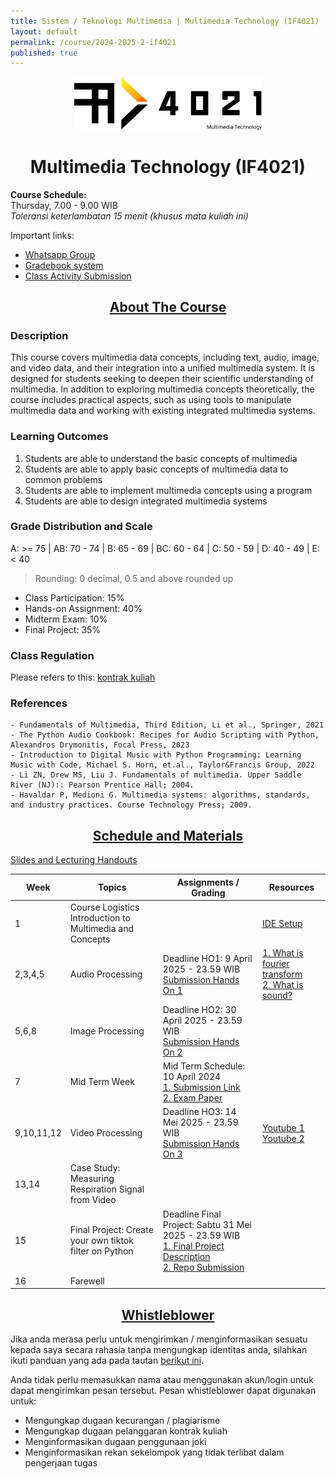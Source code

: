 ```yaml
---
title: Sistem / Teknologi Multimedia | Multimedia Technology (IF4021)
layout: default
permalink: /course/2024-2025-2-if4021
published: true
---
```


<p align="center">
  <img src="/assets/images/IF4021_logo.png" width="300" alt="Multimedia Technology Course">
</p>
<h1 align="center">Multimedia Technology (IF4021)</h1>

**Course Schedule:**<br>
Thursday, 7.00 - 9.00 WIB<br>
_Toleransi keterlambatan 15 menit (khusus mata kuliah ini)_

Important links:
- [Whatsapp Group](https://chat.whatsapp.com/HIy6KcSG8gFKVTM4pOkNVx)
- [Gradebook system](https://gradebook.mctm.web.id)
- [Class Activity Submission](https://docs.google.com/forms/d/e/1FAIpQLSdHSagii0vdwvWOQbaQoxY5N6pHa2BEWd6eybHLKlkpl62jmg/viewform?usp=dialog)

<h2 align="center"><u>About The Course</u></h2>

### Description
This course covers multimedia data concepts, including text, audio, image, and video data, and their integration into a unified multimedia system. It is designed for students seeking to deepen their scientific understanding of multimedia. In addition to exploring multimedia concepts theoretically, the course includes practical aspects, such as using tools to manipulate multimedia data and working with existing integrated multimedia systems.

### Learning Outcomes
1. Students are able to understand the basic concepts of multimedia
2. Students are able to apply basic concepts of multimedia data to common problems
3. Students are able to implement multimedia concepts using a program
4. Students are able to design integrated multimedia systems

### Grade Distribution and Scale
A: >= 75 | AB: 70 - 74 | B: 65 - 69 | BC: 60 - 64 | C: 50 - 59 | D: 40 - 49 | E: < 40
> Rounding: 0 decimal, 0.5 and above rounded up<br>
- Class Participation: 15%
- Hands-on Assignment: 40%
- Midterm Exam: 10%
- Final Project: 35%

### Class Regulation
Please refers to this: [kontrak kuliah](/course/rules)

### References
```
- Fundamentals of Multimedia, Third Edition, Li et al., Springer, 2021
- The Python Audio Cookbook: Recipes for Audio Scripting with Python, Alexandros Drymonitis, Focal Press, 2023
- Introduction to Digital Music with Python Programming: Learning Music with Code, Michael S. Horn, et.al., Taylor&Francis Group, 2022
- Li ZN, Drew MS, Liu J. Fundamentals of multimedia. Upper Saddle River (NJ):: Pearson Prentice Hall; 2004.
- Havaldar P, Medioni G. Multimedia systems: algorithms, standards, and industry practices. Course Technology Press; 2009.
```

<h2 align="center"><u>Schedule and Materials</u></h2>

[Slides and Lecturing Handouts](https://drive.google.com/drive/folders/1pqpROgiGVIq_gtjwKV0xvfh2vrWT2q9k?usp=sharing)

| Week       | Topics                                                      | Assignments / Grading                                                                                                                                                                                                 | Resources                                                                                                                                            |
| ---------- | ----------------------------------------------------------- | --------------------------------------------------------------------------------------------------------------------------------------------------------------------------------------------------------------------- | ---------------------------------------------------------------------------------------------------------------------------------------------------- |
| 1          | Course Logistics<br>Introduction to Multimedia and Concepts |                                                                                                                                                                                                                       | [IDE Setup](/course/env-install)                                                                                                                     |
| 2,3,4,5    | Audio Processing                                            | Deadline HO1: 9 April 2025 - 23.59 WIB <br>[Submission Hands On 1](https://forms.gle/HgWBauR92cfLCJjX6)                                                                                                               | [1. What is fourier transform](https://youtu.be/spUNpyF58BY?si=_qEShXtuyEJSJTWH)<br>[2. What is sound?](https://www.youtube.com/watch?v=24yESm63tSY) |
| 5,6,8      | Image Processing                                            | Deadline HO2: 30 April 2025 - 23.59 WIB <br>[Submission Hands On 2](https://forms.gle/1sSEuELTeCE9zUgR7)                                                                                                              |                                                                                                                                                      |
| 7          | Mid Term Week                                               | Mid Term Schedule: 10 April 2024 <br> [1. Submission Link](https://forms.gle/QjkvH8n23JapUQdQ7) <br> [2. Exam Paper](https://1drv.ms/b/s!An4rGLlwxWhIjqpavoOHLxk_YEE57g?e=MomLOq)                                     |                                                                                                                                                      |
| 9,10,11,12 | Video Processing                                            | Deadline HO3: 14 Mei 2025 - 23.59 WIB <br>[Submission Hands On 3](https://forms.gle/YjscDk9fDn7Qe8YU7)                                                                                                                | [Youtube 1](https://www.youtube.com/watch?v=3dET-EoIMM8)<br>[Youtube 2](https://youtu.be/Kv1Hiv3ox8I?si=TxJPsg0J46GZ_tbL)                            |
| 13,14      | Case Study: Measuring Respiration Signal from Video         |                                                                                                                                                                                                                       |                                                                                                                                                      |
| 15         | Final Project: Create your own tiktok filter on Python      | Deadline Final Project: Sabtu 31 Mei 2025 - 23.59 WIB <br> [1. Final Project Description](https://1drv.ms/b/s!An4rGLlwxWhIjsJdRKrMnBYY67ENQw?e=CsqiFf) <br> [2. Repo Submission](https://forms.gle/Qxm6Kjn7QwxGEZF28) |                                                                                                                                                      |
| 16         | Farewell                                                    |                                                                                                                                                                                                                       |                                                                                                                                                      |

<h2 align="center"><u>Whistleblower</u></h2>

Jika anda merasa perlu untuk mengirimkan / menginformasikan sesuatu kepada saya secara rahasia tanpa mengungkap identitas anda, silahkan ikuti panduan yang ada pada tautan [berikut ini](/contact/anon).

Anda tidak perlu memasukkan nama atau menggunakan akun/login untuk dapat mengirimkan pesan tersebut. Pesan whistleblower dapat digunakan untuk:
- Mengungkap dugaan kecurangan / plagiarisme
- Mengungkap dugaan pelanggaran kontrak kuliah
- Menginformasikan dugaan penggunaan joki
- Menginformasikan rekan sekelompok yang tidak terlibat dalam pengerjaan tugas